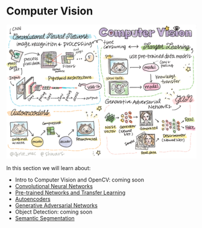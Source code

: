 # Computer Vision

![Summary of Computer Vision content in a doodle](../sketchnotes/ai-computervision.png)

In this section we will learn about:

* Intro to Computer Vision and OpenCV: coming soon
* [Convolutional Neural Networks](07-ConvNets/README.md)
* [Pre-trained Networks and Transfer Learning](08-TransferLearning/README.md) 
* [Autoencoders](09-Autoencoders/README.md)
* [Generative Adversarial Networks](10-GANs/README.md)
*  Object Detection: coming soon
* [Semantic Segmentation](12-Segmentation/README.md)